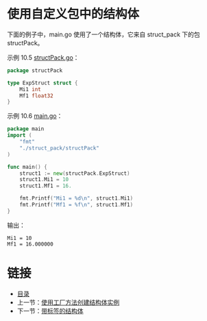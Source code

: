 # 使用自定义包中的结构体

下面的例子中，main.go 使用了一个结构体，它来自 struct_pack 下的包 structPack。

示例 10.5 [structPack.go](examples/chapter_10/struct_pack/structPack.go)：

```go
package structPack

type ExpStruct struct {
    Mi1 int
    Mf1 float32
}
```

示例 10.6 [main.go](examples/chapter_10/main.go)：

```go
package main
import (
    "fmt"
    "./struct_pack/structPack"
)

func main() {
    struct1 := new(structPack.ExpStruct)
    struct1.Mi1 = 10
    struct1.Mf1 = 16.

    fmt.Printf("Mi1 = %d\n", struct1.Mi1)
    fmt.Printf("Mf1 = %f\n", struct1.Mf1)
}
```

输出：

    Mi1 = 10
    Mf1 = 16.000000

# 链接

- [目录](directory.md)
- 上一节：[使用工厂方法创建结构体实例](10.2.md)
- 下一节：[带标签的结构体](10.4.md)
